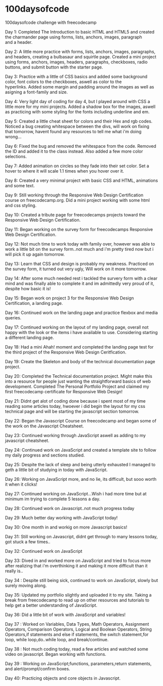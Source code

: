# 100daysofcode
100daysofcode challenge with freecodecamp

Day 1: Completed The Introduction to basic HTML and HTML5 and created the charmander page using forms, lists, anchors, images, paragraph   
       and a header.

Day 2: A little more practice with forms, lists, anchors, images, paragraphs, and headers, creating a bulbasaur and squirtle page.
       Created a mini project using forms, anchors, images, headers, paragraphs, checkboxes, radio buttons, and submit button with the            starter page.
       
Day 3: Practice with a little of CSS basics and added some background color, font colors to the checkboxes, aswell as color to the         
       hyperlinks. Added some margin and padding around the images as well as asigning a font-family and size. 
       
Day 4: Very light day of coding for day 4, but I played around with CSS a little more for my mini projects. Added a shadow box for the            images, aswell as practicing with some styling for the fonts including underline and em. 

Day 5: Created a little cheat sheet for colors and their Hex and rgb codes.
       Noticed a bug creating whitespace between the divs, will work on fixing that tomorrow, havent found any resources to tell me what          i'm doing wrong...
      
Day 6: Fixed the bug and removed the whitespace from the code. 
       Removed the ID and added it to the class instead. Also added a few more color selections.
       
Day 7: Added animation on circles so they fade into their set color.
       Set a hover to where it will scale 1.1 times when you hover over it.

Day 8: Created a very minimal project with basic CSS and HTML, animations and some text.

Day 9: Still working through the Responsive Web Design Certification course on freecodecamp.org.
       Did a mini project working with some html and css styling.
       
Day 10: Created a tribute page for freecodecamps projects toward the Responsive Web Design Certification.

Day 11: Began working on the survey form for freecodecamps Responsive Web Design Certification.

Day 12: Not much time to work today with family over, however was able to work a little bit on the survey form..not much and i'm pretty           tired now but i will pick it up again tomorrow.

Day 13: Learn that CSS and design is probably my weakness. Practiced on the survey form, it turned out very ugly, Will work on it more             tomorrow.

Day 14: After some much needed rest i tackled the survery form with a clear mind and was finally able to complete it and im admittedly           very proud of it, despite how basic it is!

Day 15: Began work on project 3 for the Responsive Web Design Certification, a landing page.

Day 16: Continued work on the landing page and practice flexbox and media queries.

Day 17: Continued working on the layout of my landing page, overall not happy with the look or the items i have available to use.               Considering starting a different landing page.

Day 18: Had a mini Ahah! moment and completed the landing page test for the third project of the Responsive Web Design Ceritfication.

Day 19: Create the Skeleton and body of the technical documentation page project.

Day 20: Completed the Technical documentation project. Might make this into a resource for people just wanting the straightforward               basics of web development. 
        Completed The Personal Portfolio Project and claimed my first freecodecamp certificate for Responsive Web Design!
        
Day 21: Didnt get alot of coding done because i spent most of my time reading some articles today, hwoever i did begin the layout for my          css technical page and will be starting the javascript section tomorrow.

Day 22: Began the Javascript Course on freecodecamp and began some of the work on the Javascript Cheatsheet.

Day 23: Continued working through JavaScript aswell as adding to my javascript cheatsheet.

Day 24: Continued work on JavaScript and created a template site to follow my daily progress and sections studied.

Day 25: Despite the lack of sleep and being utterly exhausted I managed to geth a little bit of studying in today with JavaScript.

Day 26: Working on JavaScript more, and no lie, its difficult, but sooo worth it when it clicks!

Day 27: Continued working on JavaScript...Wish i had more time but at minimum im trying to complete 5 lessons a day.

Day 28: Continued work on Javascript..not much progress today

Day 29: Much better day working with JavaScript today!

Day 30: One month in and workig on more Javascript basics!

Day 31: Still working on Javascript, didnt get through to many lessons today, got stuck a few times..

Day 32: Continued work on JavaScript

Day 33: Dived in and worked more on JavaScript and tried to focus more after realizing that i'm overthinking it and making it more               difficult than it really is..

Day 34 : Despite still being sick, continued to work on JavaScript, slowly but surely moving along.

Day 35: Updated my portfolio slightly and uploaded it to my site.
        Taking a break from freecodecamp to read up on other resources and tutorials to help get a better understanding of JavaScript.

Day 36: Did a little bit of work with JavaScript and variables!

Day 37 : Worked on Variables, Data Types, Math Operators, Assignment Operators, Comparison Operators, Logical and Boolean Operators, String Operators,if statements and else if statements, the switch statement,for loop, while loop,do..while loop, and break/continue.
         
Day 38 :  Not much coding today, read a few articles and watched some video on javascript. Began working with functions.

Day 39 : Working on JavaScript;functions, parameters,return statements, and alert/prompt/confirm boxes.

Day 40: Practicing objects and core objects in Javascript.

      
      
